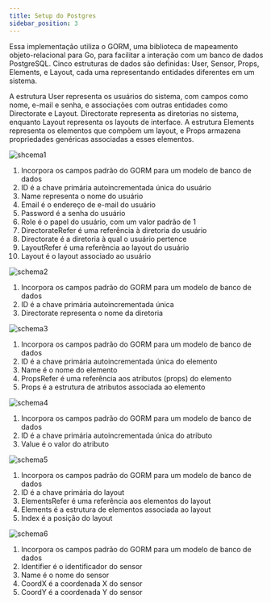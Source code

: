```yaml
---
title: Setup do Postgres
sidebar_position: 3
---
```



Essa implementação utiliza o GORM, uma biblioteca de mapeamento objeto-relacional para Go, para facilitar a interação com um banco de dados PostgreSQL. Cinco estruturas de dados são definidas: User, Sensor, Props, Elements, e Layout, cada uma representando entidades diferentes em um sistema.

A estrutura User representa os usuários do sistema, com campos como nome, e-mail e senha, e associações com outras entidades como Directorate e Layout. Directorate representa as diretorias no sistema, enquanto Layout representa os layouts de interface. A estrutura Elements representa os elementos que compõem um layout, e Props armazena propriedades genéricas associadas a esses elementos.



![shcema1](/img/schema1.png)

1) Incorpora os campos padrão do GORM para um modelo de banco de dados
2) ID é a chave primária autoincrementada única do usuário
3) Name representa o nome do usuário
4) Email é o endereço de e-mail do usuário
5) Password é a senha do usuário
6) Role é o papel do usuário, com um valor padrão de 1
7) DirectorateRefer é uma referência à diretoria do usuário
8) Directorate é a diretoria à qual o usuário pertence
9) LayoutRefer é uma referência ao layout do usuário
10) Layout é o layout associado ao usuário


![schema2](/img/schema2.png)

1) Incorpora os campos padrão do GORM para um modelo de banco de dados
2) ID é a chave primária autoincrementada única 
3) Directorate representa o nome da diretoria


![schema3](/img/schema3.png)

1) Incorpora os campos padrão do GORM para um modelo de banco de dados
2) ID é a chave primária autoincrementada única do elemento
3) Name é o nome do elemento
4) PropsRefer é uma referência aos atributos (props) do elemento
5) Props é a estrutura de atributos associada ao elemento



![schema4](/img/schema4.png)
1) Incorpora os campos padrão do GORM para um modelo de banco de dados
2) ID é a chave primária autoincrementada única do atributo
3) Value é o valor do atributo

![schema5](/img/schema5.png)
1) Incorpora os campos padrão do GORM para um modelo de banco de dados
2) ID é a chave primária do layout
3) ElementsRefer é uma referência aos elementos do layout
4) Elements é a estrutura de elementos associada ao layout
5) Index é a posição do layout


![schema6](/img/schema6.png)

1) Incorpora os campos padrão do GORM para um modelo de banco de dados
2) Identifier é o identificador do sensor
3) Name é o nome do sensor
3) CoordX é a coordenada X do sensor
4) CoordY é a coordenada Y do sensor





